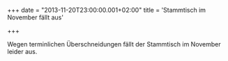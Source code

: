 +++
date = "2013-11-20T23:00:00.001+02:00"
title = 'Stammtisch im November fällt aus'


+++

Wegen terminlichen Überschneidungen fällt der Stammtisch im November leider aus.

      